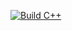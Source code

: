 [![Build C++](https://github.com/JAlvarado28/helloWorld/actions/workflows/main.yml/badge.svg)](https://github.com/JAlvarado28/helloWorld/actions/workflows/main.yml)
